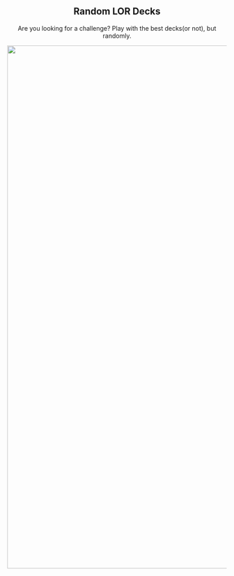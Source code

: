 <div align="center">
<h2>Random LOR Decks</h2>

<p>Are you looking for a challenge? Play with the best decks(or not), but randomly.</p>

</div>

<div align="center">
<img src="https://user-images.githubusercontent.com/94872601/151378785-59a933fe-7e02-44f2-aff4-26ec18072cc9.png" width="1200px" />
</div>
